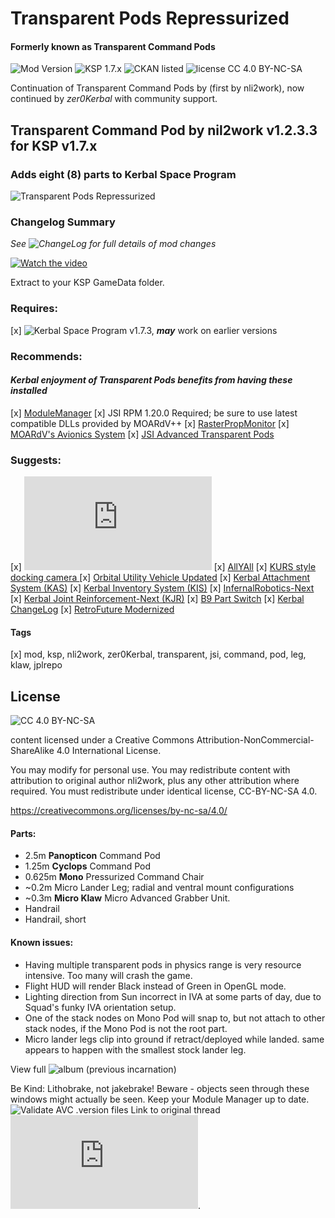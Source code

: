 <!-- Readme.md v1.1.1.0
Transparent Pods Repressurized (TCP)
created: 11 Aug 18
updated: 15 Oct 19 -->

<!-- Download on SpaceDock or Github or Curseforge. Also available on CKAN. -->
# Transparent Pods Repressurized
#### Formerly known as Transparent Command Pods
![Mod Version](https://img.shields.io/github/v/release/zer0Kerbal/TransparentPods?include_prereleases)
![KSP 1.7.x](https://img.shields.io/badge/KSP%20version-1.7.x-66ccff.svg?style=flat-square)
![CKAN listed](https://img.shields.io/badge/CKAN-Indexed-brightgreen.svg) ![license CC 4.0 BY-NC-SA](https://img.shields.io/badge/license-CC--4.0--BY--SA-lightgrey)

Continuation of Transparent Command Pods by (first by nli2work), now continued by *zer0Kerbal* with community support.

## Transparent Command Pod by nil2work v1.2.3.3 for KSP v1.7.x
### Adds eight (8) parts to Kerbal Space Program

![Transparent Pods Repressurized](https://youtu.be/CB3N8tRPcRA "Transparent Pods Repressurized")

### Changelog Summary
*See ![ChangeLog](https://github.com/zer0Kerbal/TransparentPods/Changelog.cfg) for full details of mod changes*

[![Watch the video](https://img.youtube.com/vi/mUntbQHC4-g/maxresdefault.jpg)](https://youtu.be/mUntbQHC4-g)

Extract to your KSP GameData folder.

### Requires:
 [x]  ![Kerbal Space Program](https://kerbalspaceprogram.com) v1.7.3, ***may*** work on earlier versions

### Recommends:
#### *Kerbal enjoyment of Transparent Pods benefits from having these installed*
 [x]  [ModuleManager](http://forum.kerbalspaceprogram.com/index.php?/topic/50533-*)
 [x] JSI RPM 1.20.0 Required; be sure to use latest compatible DLLs provided by MOARdV++
 [x]  [RasterPropMonitor](https://forum.kerbalspaceprogram.com/index.php?/topic/105821-*)
 [x]  [MOARdV's Avionics System](https://forum.kerbalspaceprogram.com/index.php?/topic/160856-*)
 [x]  [JSI Advanced Transparent Pods](https://forum.kerbalspaceprogram.com/index.php?/topic/138433-*)

### Suggests:
 [x] ![On Demand Fuel Cells (ODFC)](https://forum.kerbalspaceprogram.com/index.php?/topic/187625-*)
 [x]  [AllYAll](http://forum.kerbalspaceprogram.com/index.php?/topic/155858-*)
 [x]  [KURS style docking camera ](https://github.com/linuxgurugamer/DockingCam)
 [x]  [Orbital Utility Vehicle Updated](https://forum.kerbalspaceprogram.com/index.php?/topic/186920-*)
 [x]  [Kerbal Attachment System (KAS)](http://forum.kerbalspaceprogram.com/index.php?/topic/142594-*)
 [x]  [Kerbal Inventory System (KIS)](http://forum.kerbalspaceprogram.com/index.php?/topic/149848-*)
 [x]  [InfernalRobotics-Next](https://forum.kerbalspaceprogram.com/index.php?/topic/184787-*)
 [x]  [Kerbal Joint Reinforcement-Next (KJR)](https://forum.kerbalspaceprogram.com/index.php?/topic/184206-*)
 [x]  [B9 Part Switch](https://forum.kerbalspaceprogram.com/index.php?/topic/140541-*)
 [x]  [Kerbal ChangeLog](https://forum.kerbalspaceprogram.com/index.php?/topic/179207-*)
 [x]  [RetroFuture Modernized](https://forum.kerbalspaceprogram.com/index.php?/topic/184628-*)

 #### Tags
  [x]  mod, ksp, nli2work, zer0Kerbal, transparent, jsi, command, pod, leg, klaw, jplrepo

## License
![[CC 4.0 BY-NC-SA](https://creativecommons.org/licenses/by-nc-sa/4.0/)](https://i.creativecommons.org/l/by-nc-sa/4.0/88x31.png "CC 4.0 BY-NC-SA")

content licensed under a Creative Commons Attribution-NonCommercial-ShareAlike 4.0 International License.

You may modify for personal use. You may redistribute content with attribution to original author nli2work, plus any other attribution where required. You must redistribute under identical license, CC-BY-NC-SA 4.0.

https://creativecommons.org/licenses/by-nc-sa/4.0/

#### Parts:
+ 2.5m **Panopticon** Command Pod
+ 1.25m **Cyclops** Command Pod
+ 0.625m **Mono** Pressurized Command Chair
+ ~0.2m Micro Lander Leg; radial and ventral mount configurations
+ ~0.3m **Micro Klaw** Micro Advanced Grabber Unit.
+ Handrail
+ Handrail, short

#### Known issues:
 + Having multiple transparent pods in physics range is very resource intensive. Too many will crash the game.
 + Flight HUD will render Black instead of Green in OpenGL mode.
 + Lighting direction from Sun incorrect in IVA at some parts of day, due to Squad's funky IVA orientation setup.
 + One of the stack nodes on Mono Pod will snap to, but not attach to other stack nodes, if the Mono Pod is not the root part.
 + Micro lander legs clip into ground if retract/deployed while landed. same appears to happen with the smallest stock lander leg.

View full ![album](https://imgur.com/a/QjPLi) (previous incarnation)

Be Kind: Lithobrake, not jakebrake! Beware - objects seen through these windows might actually be seen. Keep your Module Manager up to date.
![Validate AVC .version files](https://github.com/zer0Kerbal/TransparentPods/workflows/Validate%20AVC%20.version%20files/badge.svg)
Link to original thread ![here](https://forum.kerbalspaceprogram.com/index.php?/topic/75897-*).
